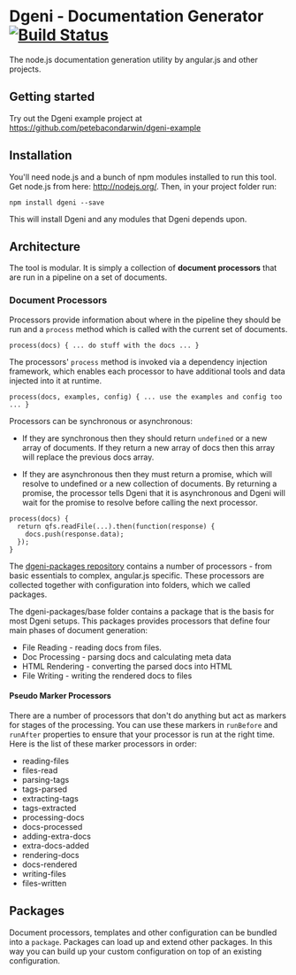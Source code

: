 # Dgeni - Documentation Generator [![Build Status](https://travis-ci.org/angular/dgeni.svg?branch=master)](https://travis-ci.org/angular/dgeni)

The node.js documentation generation utility by angular.js and other projects.

## Getting started

Try out the Dgeni example project at https://github.com/petebacondarwin/dgeni-example

## Installation

You'll need node.js and a bunch of npm modules installed to run this tool.  Get node.js from here:
http://nodejs.org/.  Then, in your project folder run:

```
npm install dgeni --save
```

This will install Dgeni and any modules that Dgeni depends upon.


## Architecture

The tool is modular. It is simply a collection of **document processors** that are run in a pipeline
on a set of documents.

### Document Processors

Processors provide information about where in the pipeline they should be run and a `process` method
which is called with the current set of documents.

```
process(docs) { ... do stuff with the docs ... }
```

The processors' `process` method is invoked via a dependency injection framework, which enables each
processor to have additional tools and data injected into it at runtime.


```
process(docs, examples, config) { ... use the examples and config too ... }
```

Processors can be synchronous or asynchronous:

* If they are synchronous then they should return
`undefined` or a new array of documents. If they return a new array of docs then this array will
replace the previous docs array.

* If they are asynchronous then they must return a promise, which will resolve to undefined or a new collection of documents. By returning a promise, the processor tells Dgeni that it is asynchronous
and Dgeni will wait for the promise to resolve before calling the next processor.

```
process(docs) {
  return qfs.readFile(...).then(function(response) {
    docs.push(response.data);
  });
}
```

The [dgeni-packages repository](https://github.com/angular/dgeni-packages) contains a number of processors - from basic essentials to complex,
angular.js specific.  These processors are collected together with configuration into folders,
which we called packages.

The dgeni-packages/base folder contains a package that is the basis for most Dgeni setups.  This
packages provides processors that define four main phases of document generation:

* File Reading - reading docs from files.
* Doc Processing - parsing docs and calculating meta data
* HTML Rendering - converting the parsed docs into HTML
* File Writing - writing the rendered docs to files


#### Pseudo Marker Processors

There are a number of processors that don't do anything but act as markers for stages of the
processing.  You can use these markers in `runBefore` and `runAfter` properties to ensure that your
processor is run at the right time.  Here is the list of these marker processors in order:

* reading-files
* files-read
* parsing-tags
* tags-parsed
* extracting-tags
* tags-extracted
* processing-docs
* docs-processed
* adding-extra-docs
* extra-docs-added
* rendering-docs
* docs-rendered
* writing-files
* files-written


## Packages

Document processors, templates and other configuration can be bundled into a `package`.  Packages
can load up and extend other packages.  In this way you can build up your custom configuration on
top of an existing configuration.


